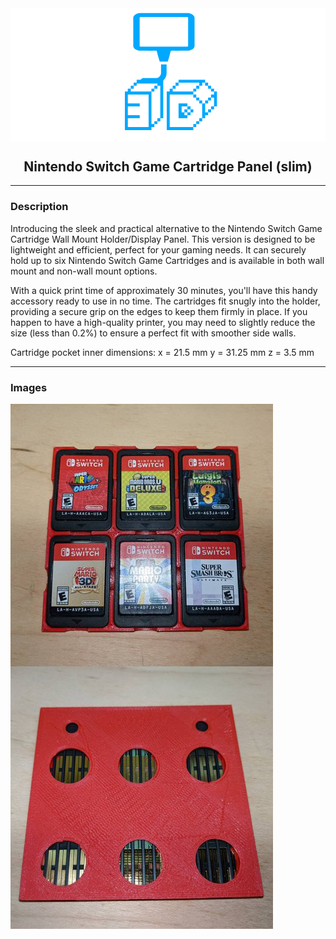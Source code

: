 <div align="center">
  <img align="center" src="../.github/images/3d.png" />
  <h2 align="center">Nintendo Switch Game Cartridge Panel (slim)</h2>
</div>

---

### Description

Introducing the sleek and practical alternative to the Nintendo Switch Game Cartridge Wall Mount Holder/Display Panel. This version is designed to be lightweight and efficient, perfect for your gaming needs. It can securely hold up to six Nintendo Switch Game Cartridges and is available in both wall mount and non-wall mount options.

With a quick print time of approximately 30 minutes, you'll have this handy accessory ready to use in no time. The cartridges fit snugly into the holder, providing a secure grip on the edges to keep them firmly in place. If you happen to have a high-quality printer, you may need to slightly reduce the size (less than 0.2%) to ensure a perfect fit with smoother side walls.

Cartridge pocket inner dimensions:
x = 21.5 mm
y = 31.25 mm
z = 3.5 mm

---

### Images

<img align="center" src="images/preview_01.png" />
<img align="center" src="images/preview_02.png" />

<!-- LINKS -->
